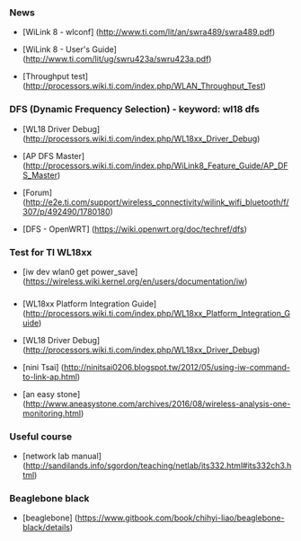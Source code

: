 ###


### News

* [WiLink 8 - wlconf] (http://www.ti.com/lit/an/swra489/swra489.pdf)

* [WiLink 8 - User's Guide] (http://www.ti.com/lit/ug/swru423a/swru423a.pdf)

* [Throughput test] (http://processors.wiki.ti.com/index.php/WLAN_Throughput_Test)




### DFS (Dynamic Frequency Selection) - keyword: wl18 dfs
* [WL18 Driver Debug] (http://processors.wiki.ti.com/index.php/WL18xx_Driver_Debug)

* [AP DFS Master] (http://processors.wiki.ti.com/index.php/WiLink8_Feature_Guide/AP_DFS_Master)

* [Forum] (http://e2e.ti.com/support/wireless_connectivity/wilink_wifi_bluetooth/f/307/p/492490/1780180)

* [DFS - OpenWRT] (https://wiki.openwrt.org/doc/techref/dfs)




### Test for TI WL18xx
* [iw dev wlan0 get power_save] (https://wireless.wiki.kernel.org/en/users/documentation/iw)





###
* [WL18xx Platform Integration Guide] (http://processors.wiki.ti.com/index.php/WL18xx_Platform_Integration_Guide)


* [WL18 Driver Debug] (http://processors.wiki.ti.com/index.php/WL18xx_Driver_Debug)



* [nini Tsai] (http://ninitsai0206.blogspot.tw/2012/05/using-iw-command-to-link-ap.html)


* [an easy stone] (http://www.aneasystone.com/archives/2016/08/wireless-analysis-one-monitoring.html)


### Useful course

* [network lab manual] (http://sandilands.info/sgordon/teaching/netlab/its332.html#its332ch3.html)





### Beaglebone black
* [beaglebone] (https://www.gitbook.com/book/chihyi-liao/beaglebone-black/details)




